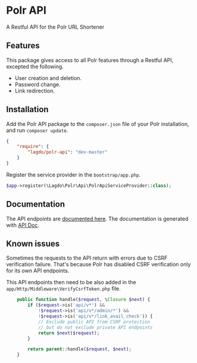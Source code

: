 Polr API
========

A Restful API for the Polr URL Shortener

Features
--------

This package gives access to all Polr features through a Restful API, excepted the following.

- User creation and deletion.
- Password change.
- Link redirection.

Installation
------------

Add the Polr API package to the `composer.json` file of your Polr installation, and run `composer update`.

```json
{
    "require": {
        "lagdo/polr-api": "dev-master"
    }
}
```

Register the service provider in the `bootstrap/app.php`.

```php
$app->register(\Lagdo\Polr\Api\PolrApiServiceProvider::class);
```

Documentation
-------------

The API endpoints are [documented here](docs/api.md). The documentation is generated with [API Doc](http://apidocjs.com/).

Known issues
------------

Sometimes the requests to the API return with errors due to CSRF verification failure.
That's because Polr has disabled CSRF verification only for its own API endpoints.

This API endpoints then need to be also added in the `app/Http/Middleware\VerifyCsrfToken.php` file.

```php
    public function handle($request, \Closure $next) {
        if ($request->is('api/v*') &&
            !$request->is('api/v*/admin/*') &&
            !$request->is('api/v*/link_avail_check')) {
            // Exclude public API from CSRF protection
            // but do not exclude private API endpoints
            return $next($request);
        }

        return parent::handle($request, $next);
    }
```